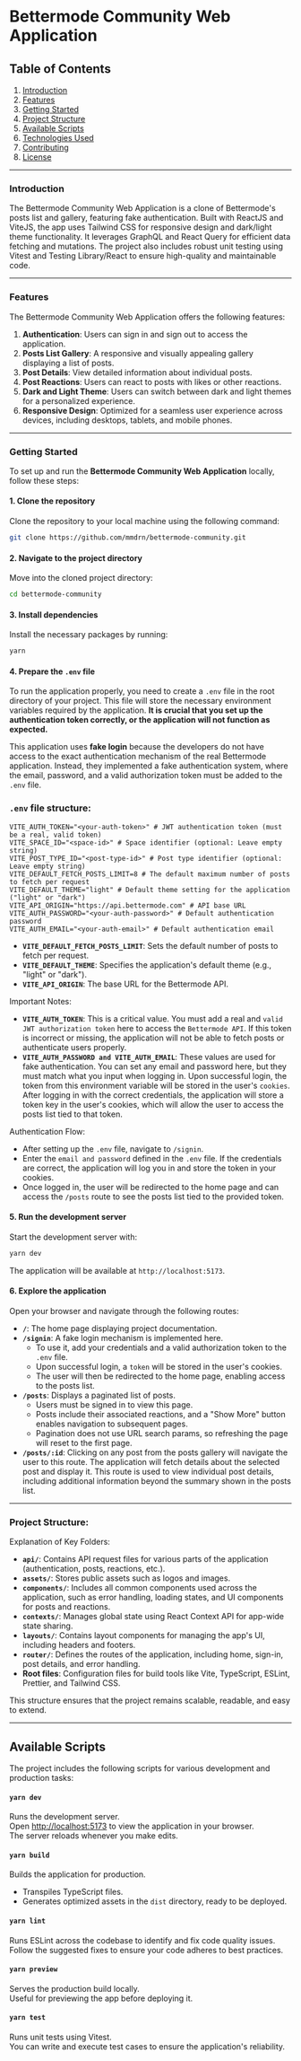 # Bettermode Community Web Application

## Table of Contents

1. [Introduction](#introduction)
2. [Features](#features)
3. [Getting Started](#getting-started)
4. [Project Structure](#project-structure)
5. [Available Scripts](#available-scripts)
6. [Technologies Used](#technologies-used)
7. [Contributing](#contributing)
8. [License](#license)

---

### Introduction

The Bettermode Community Web Application is a clone of Bettermode's posts list and gallery, featuring fake authentication. Built with ReactJS and ViteJS, the app uses Tailwind CSS for responsive design and dark/light theme functionality. It leverages GraphQL and React Query for efficient data fetching and mutations. The project also includes robust unit testing using Vitest and Testing Library/React to ensure high-quality and maintainable code.

---

### Features

The Bettermode Community Web Application offers the following features:

1. **Authentication**: Users can sign in and sign out to access the application.
2. **Posts List Gallery**: A responsive and visually appealing gallery displaying a list of posts.
3. **Post Details**: View detailed information about individual posts.
4. **Post Reactions**: Users can react to posts with likes or other reactions.
5. **Dark and Light Theme**: Users can switch between dark and light themes for a personalized experience.
6. **Responsive Design**: Optimized for a seamless user experience across devices, including desktops, tablets, and mobile phones.

---

### Getting Started

To set up and run the **Bettermode Community Web Application** locally, follow these steps:

#### 1. Clone the repository

Clone the repository to your local machine using the following command:

```bash
git clone https://github.com/mmdrn/bettermode-community.git
```

#### 2. Navigate to the project directory

Move into the cloned project directory:

```bash
cd bettermode-community
```

#### 3. Install dependencies

Install the necessary packages by running:

```bash
yarn
```

#### 4. Prepare the `.env` file

To run the application properly, you need to create a `.env` file in the root directory of your project. This file will store the necessary environment variables required by the application. **It is crucial that you set up the authentication token correctly, or the application will not function as expected.**

This application uses **fake login** because the developers do not have access to the exact authentication mechanism of the real Bettermode application. Instead, they implemented a fake authentication system, where the email, password, and a valid authorization token must be added to the `.env` file.

### `.env` file structure:

```plaintext
VITE_AUTH_TOKEN="<your-auth-token>" # JWT authentication token (must be a real, valid token)
VITE_SPACE_ID="<space-id>" # Space identifier (optional: Leave empty string)
VITE_POST_TYPE_ID="<post-type-id>" # Post type identifier (optional: Leave empty string)
VITE_DEFAULT_FETCH_POSTS_LIMIT=8 # The default maximum number of posts to fetch per request
VITE_DEFAULT_THEME="light" # Default theme setting for the application ("light" or "dark")
VITE_API_ORIGIN="https://api.bettermode.com" # API base URL
VITE_AUTH_PASSWORD="<your-auth-password>" # Default authentication password
VITE_AUTH_EMAIL="<your-auth-email>" # Default authentication email
```

- **`VITE_DEFAULT_FETCH_POSTS_LIMIT`**: Sets the default number of posts to fetch per request.
- **`VITE_DEFAULT_THEME`**: Specifies the application's default theme (e.g., "light" or "dark").
- **`VITE_API_ORIGIN`**: The base URL for the Bettermode API.

Important Notes:

- **`VITE_AUTH_TOKEN`**: This is a critical value. You must add a real and `valid JWT authorization token` here to access the `Bettermode API`. If this token is incorrect or missing, the application will not be able to fetch posts or authenticate users properly.
- **`VITE_AUTH_PASSWORD and VITE_AUTH_EMAIL`**: These values are used for fake authentication. You can set any email and password here, but they must match what you input when logging in. Upon successful login, the token from this environment variable will be stored in the user's `cookies`.
  After logging in with the correct credentials, the application will store a token key in the user's cookies, which will allow the user to access the posts list tied to that token.

Authentication Flow:

- After setting up the `.env` file, navigate to `/signin`.
- Enter the `email and password` defined in the `.env` file. If the credentials are correct, the application will log you in and store the token in your cookies.
- Once logged in, the user will be redirected to the home page and can access the `/posts` route to see the posts list tied to the provided token.

#### 5. Run the development server

Start the development server with:

```bash
yarn dev
```

The application will be available at `http://localhost:5173`.

#### 6. Explore the application

Open your browser and navigate through the following routes:

- **`/`**: The home page displaying project documentation.
- **`/signin`**: A fake login mechanism is implemented here.
  - To use it, add your credentials and a valid authorization token to the `.env` file.
  - Upon successful login, a `token` will be stored in the user's cookies.
  - The user will then be redirected to the home page, enabling access to the posts list.
- **`/posts`**: Displays a paginated list of posts.
  - Users must be signed in to view this page.
  - Posts include their associated reactions, and a "Show More" button enables navigation to subsequent pages.
  - Pagination does not use URL search params, so refreshing the page will reset to the first page.
- **`/posts/:id`**: Clicking on any post from the posts gallery will navigate the user to this route. The application will fetch details about the selected post and display it. This route is used to view individual post details, including additional information beyond the summary shown in the posts list.

---

### Project Structure:

Explanation of Key Folders:

- **`api/`**: Contains API request files for various parts of the application (authentication, posts, reactions, etc.).
- **`assets/`**: Stores public assets such as logos and images.
- **`components/`**: Includes all common components used across the application, such as error handling, loading states, and UI components for posts and reactions.
- **`contexts/`**: Manages global state using React Context API for app-wide state sharing.
- **`layouts/`**: Contains layout components for managing the app's UI, including headers and footers.
- **`router/`**: Defines the routes of the application, including home, sign-in, post details, and error handling.
- **Root files**: Configuration files for build tools like Vite, TypeScript, ESLint, Prettier, and Tailwind CSS.

This structure ensures that the project remains scalable, readable, and easy to extend.

---

## Available Scripts

The project includes the following scripts for various development and production tasks:

#### `yarn dev`

Runs the development server.  
Open [http://localhost:5173](http://localhost:5173) to view the application in your browser.  
The server reloads whenever you make edits.

#### `yarn build`

Builds the application for production.

- Transpiles TypeScript files.
- Generates optimized assets in the `dist` directory, ready to be deployed.

#### `yarn lint`

Runs ESLint across the codebase to identify and fix code quality issues.  
Follow the suggested fixes to ensure your code adheres to best practices.

#### `yarn preview`

Serves the production build locally.  
Useful for previewing the app before deploying it.

#### `yarn test`

Runs unit tests using Vitest.  
You can write and execute test cases to ensure the application's reliability.
